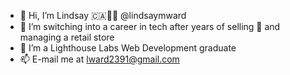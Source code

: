 - 👋 Hi, I’m Lindsay 🇨🇦🏳️‍🌈 @lindsaymward
- 👀 I’m switching into a career in tech after years of selling 🎸 and managing a retail store
- 🌱 I’m a Lighthouse Labs Web Development graduate
- 📫 E-mail me at lward2391@gmail.com

<!---
lindsaymward/lindsaymward is a ✨ special ✨ repository because its `README.md` (this file) appears on your GitHub profile.
You can click the Preview link to take a look at your changes.
--->
